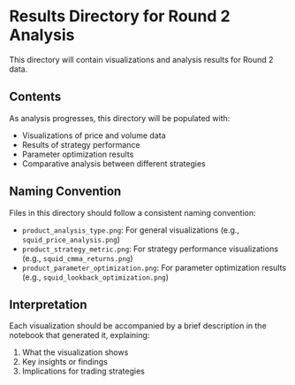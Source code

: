 # Results Directory for Round 2 Analysis

This directory will contain visualizations and analysis results for Round 2 data.

## Contents

As analysis progresses, this directory will be populated with:

- Visualizations of price and volume data
- Results of strategy performance
- Parameter optimization results
- Comparative analysis between different strategies

## Naming Convention

Files in this directory should follow a consistent naming convention:

- `product_analysis_type.png`: For general visualizations (e.g., `squid_price_analysis.png`)
- `product_strategy_metric.png`: For strategy performance visualizations (e.g., `squid_cmma_returns.png`)
- `product_parameter_optimization.png`: For parameter optimization results (e.g., `squid_lookback_optimization.png`)

## Interpretation

Each visualization should be accompanied by a brief description in the notebook that generated it, explaining:

1. What the visualization shows
2. Key insights or findings
3. Implications for trading strategies
